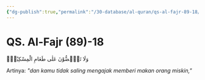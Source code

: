 ```yaml
---
{"dg-publish":true,"permalink":"/30-database/al-quran/qs-al-fajr-89-18/"}
---
```



# QS. Al-Fajr (89)-18
وَلَا تَحٰۤضُّوْنَ عَلٰى طَعَامِ الْمِسْكِيْنِۙ

Artinya: *"dan kamu tidak saling mengajak memberi makan orang miskin,"*
